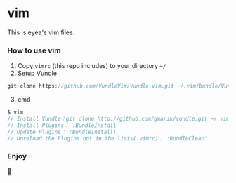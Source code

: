 # vim
This is eyea's vim files.

### How to use vim
1. Copy `vimrc` (this repo includes) to your directory `~/`
2. [Setup Vundle](https://github.com/VundleVim/Vundle.vim#quick-start)
```js
git clone https://github.com/VundleVim/Vundle.vim.git ~/.vim/bundle/Vundle.vim
```
3. cmd
```js
$ vim
// Install Vundle：git clone http://github.com/gmarik/vundle.git ~/.vim/bundle/vundle
// Install Plugins： :BundleInstall
// Update Plugins： :BundleInstall!
// Unreload the Plugins not in the lists(.vimrc)： :BundleClean"
```

### Enjoy
🙂
